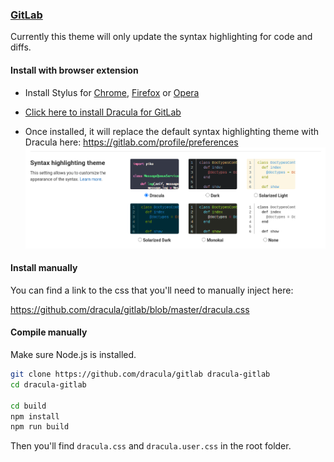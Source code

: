 ### [GitLab](http://gitlab.com/explore)

Currently this theme will only update the syntax highlighting for code and diffs.

#### Install with browser extension

-   Install Stylus for [Chrome](https://chrome.google.com/webstore/detail/stylus/clngdbkpkpeebahjckkjfobafhncgmne), [Firefox](https://addons.mozilla.org/en-US/firefox/addon/styl-us/) or [Opera](https://addons.opera.com/en-gb/extensions/details/stylus/)

-   [Click here to install Dracula for GitLab](https://github.com/dracula/gitlab/blob/master/dracula.user.css)

-   Once installed, it will replace the default syntax highlighting theme with Dracula here: https://gitlab.com/profile/preferences
    ![Syntax Highlighting Theme](screenshots/syntax-highlighting-theme.png)

#### Install manually

You can find a link to the css that you'll need to manually inject here:

https://github.com/dracula/gitlab/blob/master/dracula.css

#### Compile manually

Make sure Node.js is installed.

```sh
git clone https://github.com/dracula/gitlab dracula-gitlab
cd dracula-gitlab

cd build
npm install
npm run build
```

Then you'll find `dracula.css` and `dracula.user.css` in the root folder.